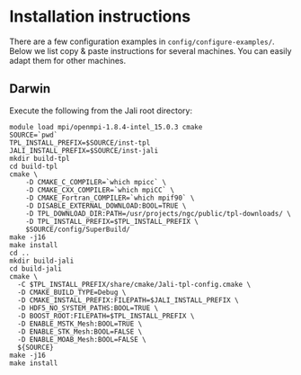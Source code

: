 # Installation instructions

There are a few configuration examples in `config/configure-examples/`. Below
we list copy & paste instructions for several machines. You can easily adapt
them for other machines.

## Darwin

Execute the following from the Jali root directory:

    module load mpi/openmpi-1.8.4-intel_15.0.3 cmake
    SOURCE=`pwd`
    TPL_INSTALL_PREFIX=$SOURCE/inst-tpl
    JALI_INSTALL_PREFIX=$SOURCE/inst-jali
    mkdir build-tpl
    cd build-tpl
    cmake \
        -D CMAKE_C_COMPILER=`which mpicc` \
        -D CMAKE_CXX_COMPILER=`which mpiCC` \
        -D CMAKE_Fortran_COMPILER=`which mpif90` \
        -D DISABLE_EXTERNAL_DOWNLOAD:BOOL=TRUE \
        -D TPL_DOWNLOAD_DIR:PATH=/usr/projects/ngc/public/tpl-downloads/ \
        -D TPL_INSTALL_PREFIX=$TPL_INSTALL_PREFIX \
        $SOURCE/config/SuperBuild/
    make -j16
    make install
    cd ..
    mkdir build-jali
    cd build-jali
    cmake \
      -C $TPL_INSTALL_PREFIX/share/cmake/Jali-tpl-config.cmake \
      -D CMAKE_BUILD_TYPE=Debug \
      -D CMAKE_INSTALL_PREFIX:FILEPATH=$JALI_INSTALL_PREFIX \
      -D HDF5_NO_SYSTEM_PATHS:BOOL=TRUE \
      -D BOOST_ROOT:FILEPATH=$TPL_INSTALL_PREFIX \
      -D ENABLE_MSTK_Mesh:BOOL=TRUE \
      -D ENABLE_STK_Mesh:BOOL=FALSE \
      -D ENABLE_MOAB_Mesh:BOOL=FALSE \
      ${SOURCE}
    make -j16
    make install
